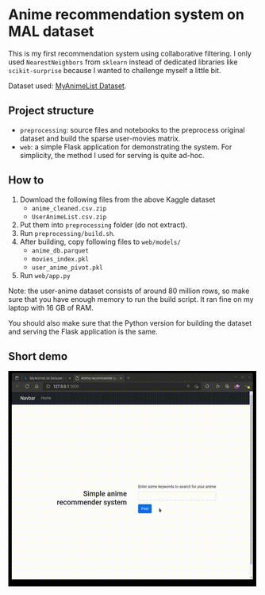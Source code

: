 # Anime recommendation system on MAL dataset

This is my first recommendation system using collaborative filtering. I only used `NearestNeighbors` from `sklearn` instead of dedicated libraries like `scikit-surprise` because I wanted to challenge myself a little bit.

Dataset used: [MyAnimeList Dataset](https://www.kaggle.com/datasets/azathoth42/myanimelist).

## Project structure
- `preprocessing`: source files and notebooks to the preprocess original dataset and build the sparse user-movies matrix.
- `web`: a simple Flask application for demonstrating the system. For simplicity, the method I used for serving is quite ad-hoc.

## How to

1. Download the following files from the above Kaggle dataset
   - `anime_cleaned.csv.zip` 
   - `UserAnimeList.csv.zip`
2. Put them into `preprocessing` folder (do not extract).
3. Run `preprocessing/build.sh`.
4. After building, copy following files to `web/models/`
   - `anime_db.parquet`
   - `movies_index.pkl`
   - `user_anime_pivot.pkl`
5. Run `web/app.py`

Note: the user-anime dataset consists of around 80 million rows, so make sure that you have enough memory to run the build script. It ran fine on my laptop with 16 GB of RAM.

You should also make sure that the Python version for building the dataset and serving the Flask application is the same.

## Short demo

![demo](demo/demo.gif)
